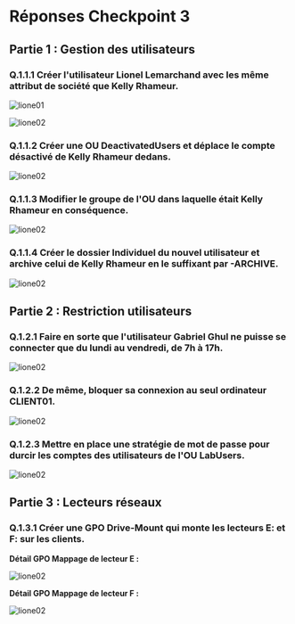 # Réponses Checkpoint 3

## Partie 1 : Gestion des utilisateurs

### Q.1.1.1 Créer l'utilisateur Lionel Lemarchand avec les même attribut de société que Kelly Rhameur.

![lione01](https://github.com/Tr3n4rT/TSSR-CHECKPOINT-3-Mathieu-Leroux/blob/main/images/lionel01.png)

![lione02](https://github.com/Tr3n4rT/TSSR-CHECKPOINT-3-Mathieu-Leroux/blob/main/images/lionel02.png)


### Q.1.1.2 Créer une OU DeactivatedUsers et déplace le compte désactivé de Kelly Rhameur dedans. 

![lione02](https://github.com/Tr3n4rT/TSSR-CHECKPOINT-3-Mathieu-Leroux/blob/main/images/desactivatedgroup.png)

### Q.1.1.3 Modifier le groupe de l'OU dans laquelle était Kelly Rhameur en conséquence.

![lione02](https://github.com/Tr3n4rT/TSSR-CHECKPOINT-3-Mathieu-Leroux/blob/main/images/groupelionel.png)

### Q.1.1.4 Créer le dossier Individuel du nouvel utilisateur et archive celui de Kelly Rhameur en le suffixant par -ARCHIVE.

![lione02](https://github.com/Tr3n4rT/TSSR-CHECKPOINT-3-Mathieu-Leroux/blob/main/images/dossier-individuel.png)

## Partie 2 : Restriction utilisateurs

### Q.1.2.1 Faire en sorte que l'utilisateur Gabriel Ghul ne puisse se connecter que du lundi au vendredi, de 7h à 17h.

![lione02](https://github.com/Tr3n4rT/TSSR-CHECKPOINT-3-Mathieu-Leroux/blob/main/images/logonhoursGG.png)

### Q.1.2.2 De même, bloquer sa connexion au seul ordinateur CLIENT01.

![lione02](https://github.com/Tr3n4rT/TSSR-CHECKPOINT-3-Mathieu-Leroux/blob/main/images/computer-restricGG.png)

### Q.1.2.3 Mettre en place une stratégie de mot de passe pour durcir les comptes des utilisateurs de l'OU LabUsers.

![lione02](https://github.com/Tr3n4rT/TSSR-CHECKPOINT-3-Mathieu-Leroux/blob/main/images/acconthardpasswd.png)

## Partie 3 : Lecteurs réseaux

### Q.1.3.1 Créer une GPO Drive-Mount qui monte les lecteurs E: et F: sur les clients.

__Détail GPO Mappage de lecteur E :__

![lione02](https://github.com/Tr3n4rT/TSSR-CHECKPOINT-3-Mathieu-Leroux/blob/main/images/mappage-E.png)

__Détail GPO Mappage de lecteur F :__

![lione02](https://github.com/Tr3n4rT/TSSR-CHECKPOINT-3-Mathieu-Leroux/blob/main/images/mappage-F.png)



